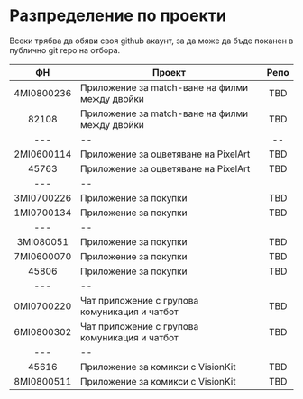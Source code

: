 # Разпределение по проекти

Всеки трябва да обяви своя github акаунт, за да може да бъде поканен в публично git repo на отбора.

| ФН         | Проект                                      | Репо|
|:----------:|-----------------------------------------------|:-:|
| 4MI0800236 | Приложение за match-ване на филми между двойки |TBD|
| 82108      | Приложение за match-ване на филми между двойки |TBD|
|---|--|--|
| 2MI0600114 | Приложение за оцветяване на PixelArt          |TBD|
| 45763      | Приложение за оцветяване на PixelArt          |TBD|
|---|--|
| 3MI0700226 | Приложение за покупки                         |TBD|
| 1MI0700134 | Приложение за покупки                         |TBD|
|---|--|
| 3MI080051 | Приложение за покупки                         |TBD|
| 7MI0600070 | Приложение за покупки                         |TBD|
|45806|Приложение за покупки |TBD|
|---|--|
| 0MI0700220 | Чат приложение с групова комуникация и чатбот |TBD|
| 6MI0800302 | Чат приложение с групова комуникация и чатбот |TBD|
|---|--|
|45616|	Приложение за комикси с VisionKit|TBD|
|8MI0800511| 	Приложение за комикси с VisionKit|TBD|

